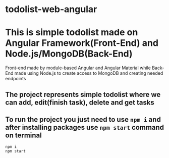 # todolist-web-angular

# This is simple todolist made on **Angular Framework(Front-End)** and **Node.js/MongoDB(Back-End)**
Front-end made by module-based Angular and Angular Material while Back-End made using Node.js to create access to MongoDB and creating needed endpoints

## The project represents simple todolist where we can add, edit(finish task), delete and get tasks

## To run the project you just need to use `npm i` and after installing packages use `npm start` command on terminal
```
npm i
npm start
```

